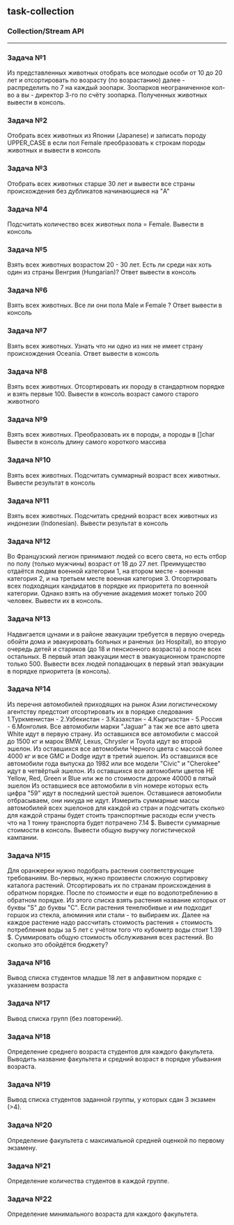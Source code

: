 ## task-collection

### Collection/Stream API

---

### Задача №1
Из представленных животных отобрать все молодые особи от 10 до 20 лет и отсортировать по возрасту (по возрастанию)
далее - распределить по 7 на каждый зоопарк. Зоопарков неограниченное кол-во а вы - директор 3-го по счёту зоопарка.
Полученных животных вывести в консоль.

### Задача №2
Отобрать всех животных из Японии (Japanese) и записать породу UPPER_CASE в если пол Female
преобразовать к строкам породы животных и вывести в консоль

### Задача №3
Отобрать всех животных старше 30 лет и вывести все страны происхождения без дубликатов начинающиеся на "A"

### Задача №4
Подсчитать количество всех животных пола = Female. Вывести в консоль

### Задача №5
Взять всех животных возрастом 20 - 30 лет. Есть ли среди нах хоть один из страны Венгрия (Hungarian)?
Ответ вывести в консоль

### Задача №6
Взять всех животных. Все ли они пола Male и Female ?
Ответ вывести в консоль

### Задача №7
Взять всех животных. Узнать что ни одно из них не имеет страну происхождения Oceania.
Ответ вывести в консоль

### Задача №8
Взять всех животных. Отсортировать их породу в стандартном порядке и взять первые 100.
Вывести в консоль возраст самого старого животного

### Задача №9
Взять всех животных. Преобразовать их в породы, а породы в []char
Вывести в консоль длину самого короткого массива

### Задача №10
Взять всех животных. Подсчитать суммарный возраст всех животных. Вывести результат в консоль

### Задача №11
Взять всех животных. Подсчитать средний возраст всех животных из индонезии (Indonesian). Вывести результат в консоль

### Задача №12
Во Французский легион принимают людей со всего света, но есть отбор по полу (только мужчины)
возраст от 18 до 27 лет. Преимущество отдаётся людям военной категории 1, на втором месте - военная категория 2,
и на третьем месте военная категория 3. Отсортировать всех подходящих кандидатов в порядке их
приоритета по военной категории. Однако взять на обучение академия может только 200 человек. Вывести их в консоль.

### Задача №13
Надвигается цунами и в районе эвакуации требуется в первую очередь обойти дома и эвакуировать больных и раненых (из Hospital),
во вторую очередь детей и стариков (до 18 и пенсионного возраста) а после всех остальных. В первый этап эвакуации мест
в эвакуационном транспорте только 500. Вывести всех людей попадающих в первый этап эвакуации в порядке приоритета (в консоль).

### Задача №14
Из перечня автомобилей приходящих на рынок Азии логистическому агентству предстоит отсортировать их в порядке следования
1.Туркменистан - 2.Узбекистан - 3.Казахстан - 4.Кыргызстан - 5.Россия - 6.Монголия.
Все автомобили марки "Jaguar" а так же все авто цвета White идут в первую страну.
Из оставшихся все автомобили с массой до 1500 кг и марок BMW, Lexus, Chrysler и Toyota идут во второй эшелон.
Из оставшихся все автомобили Черного цвета с массой более 4000 кг и все GMC и Dodge идут в третий эшелон.
Из оставшихся все автомобили года выпуска до 1982 или все модели "Civic" и "Cherokee" идут в четвёртый эшелон.
Из оставшихся все автомобили цветов НЕ Yellow, Red, Green и Blue или же по стоимости дороже 40000 в пятый эшелон
Из оставшиеся все автомобили в vin номере которых есть цифра "59" идут в последний шестой эшелон.
Оставшиеся автомобили отбрасываем, они никуда не идут.
Измерить суммарные массы автомобилей всех эшелонов для каждой из стран и подсчитать сколько для каждой страны
будет стоить транспортные расходы если учесть что на 1 тонну транспорта будет потрачено 7.14 $.
Вывести суммарные стоимости в консоль. Вывести общую выручку логистической кампании.

### Задача №15
Для оранжереи нужно подобрать растения соответствующие требованиям.
Во-первых, нужно произвести сложную сортировку каталога растений. Отсортировать их по странам происхождения
в обратном порядке.
После по стоимости и еще по водопотреблению в обратном порядке. Из этого списка взять растения название которых
от буквы "S" до буквы "C". Если растения тенелюбивые и им подходит горшок из стекла, алюминия или стали - то выбираем их.
Далее на каждое растение надо рассчитать стоимость растения + стоимость потребления воды за 5 лет c учётом того
что кубометр воды стоит 1.39 $. Суммировать общую стоимость обслуживания всех растений. Во сколько это обойдётся бюджету?

### Задача №16
Вывод списка студентов младше 18 лет в алфавитном порядке с указанием возраста

### Задача №17
Вывод списка групп (без повторений).

### Задача №18
Определение среднего возраста студентов для каждого факультета. 
Выводить название факультета и средний возраст в порядке убывания возраста.

### Задача №19
Вывод списка студентов заданной группы, у которых сдан 3 экзамен (>4). 

### Задача №20
Определение факультета с максимальной средней оценкой по первому экзамену.

### Задача №21
Определение количества студентов в каждой группе.

### Задача №22
Определение минимального возраста для каждого факультета.
